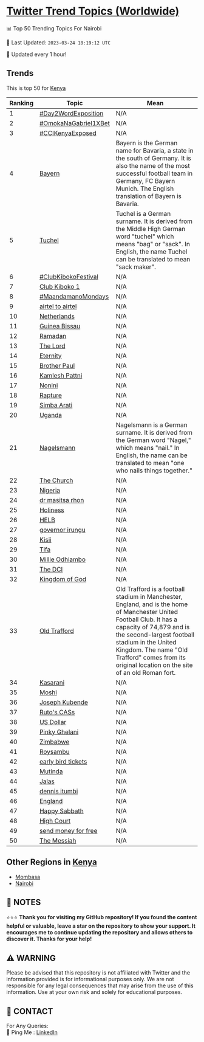 [Twitter Trend Topics (Worldwide)](https://github.com/ErcinDedeoglu/Twitter-Trend-Topics)
==========


📊 Top 50 Trending Topics For Nairobi

📆 Last Updated: `2023-03-24 18:19:12 UTC`

🔧 Updated every 1 hour!


## Trends

This is top 50 for [Kenya](</Kenya>)

| Ranking | Topic | Mean |
| ------- | ------------ | ------------ |
| 1 | [#Day2WordExposition](http://twitter.com/search?q=%23Day2WordExposition) | N/A |
| 2 | [#OmokaNaGabriel1XBet](http://twitter.com/search?q=%23OmokaNaGabriel1XBet) | N/A |
| 3 | [#CCIKenyaExposed](http://twitter.com/search?q=%23CCIKenyaExposed) | N/A |
| 4 | [Bayern](http://twitter.com/search?q=Bayern) | Bayern is the German name for Bavaria, a state in the south of Germany. It is also the name of the most successful football team in Germany, FC Bayern Munich. The English translation of Bayern is Bavaria. |
| 5 | [Tuchel](http://twitter.com/search?q=Tuchel) | Tuchel is a German surname. It is derived from the Middle High German word "tuchel" which means "bag" or "sack". In English, the name Tuchel can be translated to mean "sack maker". |
| 6 | [#ClubKibokoFestival](http://twitter.com/search?q=%23ClubKibokoFestival) | N/A |
| 7 | [Club Kiboko 1](http://twitter.com/search?q=Club+Kiboko+1) | N/A |
| 8 | [#MaandamanoMondays](http://twitter.com/search?q=%23MaandamanoMondays) | N/A |
| 9 | [airtel to airtel](http://twitter.com/search?q=airtel+to+airtel) | N/A |
| 10 | [Netherlands](http://twitter.com/search?q=Netherlands) | N/A |
| 11 | [Guinea Bissau](http://twitter.com/search?q=Guinea+Bissau) | N/A |
| 12 | [Ramadan](http://twitter.com/search?q=Ramadan) | N/A |
| 13 | [The Lord](http://twitter.com/search?q=The+Lord) | N/A |
| 14 | [Eternity](http://twitter.com/search?q=Eternity) | N/A |
| 15 | [Brother Paul](http://twitter.com/search?q=Brother+Paul) | N/A |
| 16 | [Kamlesh Pattni](http://twitter.com/search?q=Kamlesh+Pattni) | N/A |
| 17 | [Nonini](http://twitter.com/search?q=Nonini) | N/A |
| 18 | [Rapture](http://twitter.com/search?q=Rapture) | N/A |
| 19 | [Simba Arati](http://twitter.com/search?q=Simba+Arati) | N/A |
| 20 | [Uganda](http://twitter.com/search?q=Uganda) | N/A |
| 21 | [Nagelsmann](http://twitter.com/search?q=Nagelsmann) | Nagelsmann is a German surname. It is derived from the German word "Nagel," which means "nail." In English, the name can be translated to mean "one who nails things together." |
| 22 | [The Church](http://twitter.com/search?q=The+Church) | N/A |
| 23 | [Nigeria](http://twitter.com/search?q=Nigeria) | N/A |
| 24 | [dr masitsa rhon](http://twitter.com/search?q=dr+masitsa+rhon) | N/A |
| 25 | [Holiness](http://twitter.com/search?q=Holiness) | N/A |
| 26 | [HELB](http://twitter.com/search?q=HELB) | N/A |
| 27 | [governor irungu](http://twitter.com/search?q=governor+irungu) | N/A |
| 28 | [Kisii](http://twitter.com/search?q=Kisii) | N/A |
| 29 | [Tifa](http://twitter.com/search?q=Tifa) | N/A |
| 30 | [Millie Odhiambo](http://twitter.com/search?q=Millie+Odhiambo) | N/A |
| 31 | [The DCI](http://twitter.com/search?q=The+DCI) | N/A |
| 32 | [Kingdom of God](http://twitter.com/search?q=Kingdom+of+God) | N/A |
| 33 | [Old Trafford](http://twitter.com/search?q=Old+Trafford) | Old Trafford is a football stadium in Manchester, England, and is the home of Manchester United Football Club. It has a capacity of 74,879 and is the second-largest football stadium in the United Kingdom. The name "Old Trafford" comes from its original location on the site of an old Roman fort. |
| 34 | [Kasarani](http://twitter.com/search?q=Kasarani) | N/A |
| 35 | [Moshi](http://twitter.com/search?q=Moshi) | N/A |
| 36 | [Joseph Kubende](http://twitter.com/search?q=Joseph+Kubende) | N/A |
| 37 | [Ruto's CASs](http://twitter.com/search?q=Ruto%27s+CASs) | N/A |
| 38 | [US Dollar](http://twitter.com/search?q=US+Dollar) | N/A |
| 39 | [Pinky Ghelani](http://twitter.com/search?q=Pinky+Ghelani) | N/A |
| 40 | [Zimbabwe](http://twitter.com/search?q=Zimbabwe) | N/A |
| 41 | [Roysambu](http://twitter.com/search?q=Roysambu) | N/A |
| 42 | [early bird tickets](http://twitter.com/search?q=early+bird+tickets) | N/A |
| 43 | [Mutinda](http://twitter.com/search?q=Mutinda) | N/A |
| 44 | [Jalas](http://twitter.com/search?q=Jalas) | N/A |
| 45 | [dennis itumbi](http://twitter.com/search?q=dennis+itumbi) | N/A |
| 46 | [England](http://twitter.com/search?q=England) | N/A |
| 47 | [Happy Sabbath](http://twitter.com/search?q=Happy+Sabbath) | N/A |
| 48 | [High Court](http://twitter.com/search?q=High+Court) | N/A |
| 49 | [send money for free](http://twitter.com/search?q=send+money+for+free) | N/A |
| 50 | [The Messiah](http://twitter.com/search?q=The+Messiah) | N/A |



## Other Regions in [Kenya](</Kenya>)

* [Mombasa](</Kenya/Mombasa.md>)
* [Nairobi](</Kenya/Nairobi.md>)



## 📝 NOTES

⭐⭐⭐ **Thank you for visiting my GitHub repository! If you found the content helpful or valuable, leave a star on the repository to show your support. It encourages me to continue updating the repository and allows others to discover it. Thanks for your help!**


## ⚠️ WARNING

Please be advised that this repository is not affiliated with Twitter and the information provided is for informational purposes only. We are not responsible for any legal consequences that may arise from the use of this information. Use at your own risk and solely for educational purposes.


## 📨 CONTACT

 For Any Queries:  
            🏓 Ping Me : [LinkedIn](https://www.linkedin.com/in/ercindedeoglu/)
